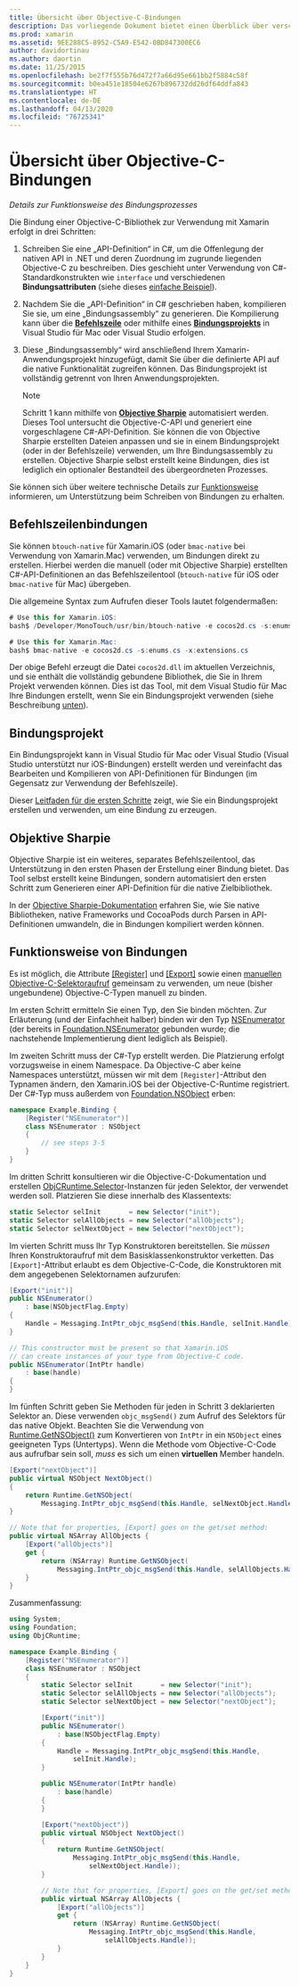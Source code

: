 ```yaml
---
title: Übersicht über Objective-C-Bindungen
description: Das vorliegende Dokument bietet einen Überblick über verschiedene Möglichkeiten, C#-Bindungen für Objective-C-Code zu erstellen, Befehlszeilenbindungen, Bindungsprojekte und Objective Sharpie eingeschlossen. Darüber hinaus wird erläutert, wie Bindungen funktionieren.
ms.prod: xamarin
ms.assetid: 9EE288C5-8952-C5A9-E542-0BD847300EC6
author: davidortinau
ms.author: daortin
ms.date: 11/25/2015
ms.openlocfilehash: be2f7f555b76d472f7a66d95e661bb2f5884c58f
ms.sourcegitcommit: b0ea451e18504e6267b896732dd26df64ddfa843
ms.translationtype: HT
ms.contentlocale: de-DE
ms.lasthandoff: 04/13/2020
ms.locfileid: "76725341"
---
```

# <a name="overview-of-objective-c-bindings"></a>Übersicht über Objective-C-Bindungen

_Details zur Funktionsweise des Bindungsprozesses_

Die Bindung einer Objective-C-Bibliothek zur Verwendung mit Xamarin erfolgt in drei Schritten:

1. Schreiben Sie eine „API-Definition“ in C#, um die Offenlegung der nativen API in .NET und deren Zuordnung im zugrunde liegenden Objective-C zu beschreiben. Dies geschieht unter Verwendung von C#-Standardkonstrukten wie `interface` und verschiedenen **Bindungsattributen** (siehe dieses [einfache Beispiel](~/cross-platform/macios/binding/objective-c-libraries.md#Binding_an_API)).

2. Nachdem Sie die „API-Definition“ in C# geschrieben haben, kompilieren Sie sie, um eine „Bindungsassembly“ zu generieren. Die Kompilierung kann über die [**Befehlszeile**](#commandline) oder mithilfe eines [**Bindungsprojekts**](#bindingproject) in Visual Studio für Mac oder Visual Studio erfolgen.

3. Diese „Bindungsassembly“ wird anschließend Ihrem Xamarin-Anwendungsprojekt hinzugefügt, damit Sie über die definierte API auf die native Funktionalität zugreifen können.
   Das Bindungsprojekt ist vollständig getrennt von Ihren Anwendungsprojekten.

   > [!NOTE]
   > Schritt 1 kann mithilfe von [**Objective Sharpie**](#objectivesharpie) automatisiert werden. Dieses Tool untersucht die Objective-C-API und generiert eine vorgeschlagene C#-API-Definition. Sie können die von Objective Sharpie erstellten Dateien anpassen und sie in einem Bindungsprojekt (oder in der Befehlszeile) verwenden, um Ihre Bindungsassembly zu erstellen. Objective Sharpie selbst erstellt keine Bindungen, dies ist lediglich ein optionaler Bestandteil des übergeordneten Prozesses.

Sie können sich über weitere technische Details zur [Funktionsweise](#howitworks) informieren, um Unterstützung beim Schreiben von Bindungen zu erhalten.

<a name="Command_Line_Bindings" /><a name="commandline" />

## <a name="command-line-bindings"></a>Befehlszeilenbindungen

Sie können `btouch-native` für Xamarin.iOS (oder `bmac-native` bei Verwendung von Xamarin.Mac) verwenden, um Bindungen direkt zu erstellen. Hierbei werden die manuell (oder mit Objective Sharpie) erstellten C#-API-Definitionen an das Befehlszeilentool (`btouch-native` für iOS oder `bmac-native` für Mac) übergeben.

Die allgemeine Syntax zum Aufrufen dieser Tools lautet folgendermaßen:

```csharp
# Use this for Xamarin.iOS:
bash$ /Developer/MonoTouch/usr/bin/btouch-native -e cocos2d.cs -s:enums.cs -x:extensions.cs
```

```csharp
# Use this for Xamarin.Mac:
bash$ bmac-native -e cocos2d.cs -s:enums.cs -x:extensions.cs
```

Der obige Befehl erzeugt die Datei `cocos2d.dll` im aktuellen Verzeichnis, und sie enthält die vollständig gebundene Bibliothek, die Sie in Ihrem Projekt verwenden können. Dies ist das Tool, mit dem Visual Studio für Mac Ihre Bindungen erstellt, wenn Sie ein Bindungsprojekt verwenden (siehe Beschreibung [unten](#bindingproject)).

<a name="bindingproject" />

## <a name="binding-project"></a>Bindungsprojekt

Ein Bindungsprojekt kann in Visual Studio für Mac oder Visual Studio (Visual Studio unterstützt nur iOS-Bindungen) erstellt werden und vereinfacht das Bearbeiten und Kompilieren von API-Definitionen für Bindungen (im Gegensatz zur Verwendung der Befehlszeile).

Dieser [Leitfaden für die ersten Schritte](~/cross-platform/macios/binding/objective-c-libraries.md#Getting_Started) zeigt, wie Sie ein Bindungsprojekt erstellen und verwenden, um eine Bindung zu erzeugen.

<a name="objectivesharpie" />

## <a name="objective-sharpie"></a>Objektive Sharpie

Objective Sharpie ist ein weiteres, separates Befehlszeilentool, das Unterstützung in den ersten Phasen der Erstellung einer Bindung bietet. Das Tool selbst erstellt keine Bindungen, sondern automatisiert den ersten Schritt zum Generieren einer API-Definition für die native Zielbibliothek.

In der [Objective Sharpie-Dokumentation](~/cross-platform/macios/binding/objective-sharpie/index.md) erfahren Sie, wie Sie native Bibliotheken, native Frameworks und CocoaPods durch Parsen in API-Definitionen umwandeln, die in Bindungen kompiliert werden können.

<a name="howitworks" />

## <a name="how-binding-works"></a>Funktionsweise von Bindungen

Es ist möglich, die Attribute [[Register]](xref:Foundation.RegisterAttribute) und [[Export]](xref:Foundation.ExportAttribute) sowie einen [manuellen Objective-C-Selektoraufruf](~/ios/internals/objective-c-selectors.md) gemeinsam zu verwenden, um neue (bisher ungebundene) Objective-C-Typen manuell zu binden.

Im ersten Schritt ermitteln Sie einen Typ, den Sie binden möchten. Zur Erläuterung (und der Einfachheit halber) binden wir den Typ [NSEnumerator](https://developer.apple.com/documentation/foundation/nsenumerator) (der bereits in [Foundation.NSEnumerator](xref:Foundation.NSEnumerator) gebunden wurde; die nachstehende Implementierung dient lediglich als Beispiel).

Im zweiten Schritt muss der C#-Typ erstellt werden. Die Platzierung erfolgt vorzugsweise in einem Namespace. Da Objective-C aber keine Namespaces unterstützt, müssen wir mit dem `[Register]`-Attribut den Typnamen ändern, den Xamarin.iOS bei der Objective-C-Runtime registriert. Der C#-Typ muss außerdem von [Foundation.NSObject](xref:Foundation.NSObject) erben:

```csharp
namespace Example.Binding {
    [Register("NSEnumerator")]
    class NSEnumerator : NSObject
    {
        // see steps 3-5
    }
}
```

Im dritten Schritt konsultieren wir die Objective-C-Dokumentation und erstellen [ObjCRuntime.Selector](xref:ObjCRuntime.Selector)-Instanzen für jeden Selektor, der verwendet werden soll. Platzieren Sie diese innerhalb des Klassentexts:

```csharp
static Selector selInit       = new Selector("init");
static Selector selAllObjects = new Selector("allObjects");
static Selector selNextObject = new Selector("nextObject");
```

Im vierten Schritt muss Ihr Typ Konstruktoren bereitstellen. Sie *müssen* Ihren Konstruktoraufruf mit dem Basisklassenkonstruktor verketten. Das `[Export]`-Attribut erlaubt es dem Objective-C-Code, die Konstruktoren mit dem angegebenen Selektornamen aufzurufen:

```csharp
[Export("init")]
public NSEnumerator()
    : base(NSObjectFlag.Empty)
{
    Handle = Messaging.IntPtr_objc_msgSend(this.Handle, selInit.Handle);
}
```

```csharp
// This constructor must be present so that Xamarin.iOS
// can create instances of your type from Objective-C code.
public NSEnumerator(IntPtr handle)
    : base(handle)
{
}
```

Im fünften Schritt geben Sie Methoden für jeden in Schritt 3 deklarierten Selektor an. Diese verwenden `objc_msgSend()` zum Aufruf des Selektors für das native Objekt. Beachten Sie die Verwendung von [Runtime.GetNSObject()](xref:ObjCRuntime.Runtime.GetNSObject*) zum Konvertieren von `IntPtr` in ein `NSObject` eines geeigneten Typs (Untertyps). Wenn die Methode vom Objective-C-Code aus aufrufbar sein soll, *muss* es sich um einen **virtuellen** Member handeln.

```csharp
[Export("nextObject")]
public virtual NSObject NextObject()
{
    return Runtime.GetNSObject(
        Messaging.IntPtr_objc_msgSend(this.Handle, selNextObject.Handle));
}
```

```csharp
// Note that for properties, [Export] goes on the get/set method:
public virtual NSArray AllObjects {
    [Export("allObjects")]
    get {
        return (NSArray) Runtime.GetNSObject(
            Messaging.IntPtr_objc_msgSend(this.Handle, selAllObjects.Handle));
    }
}
```

Zusammenfassung:

```csharp
using System;
using Foundation;
using ObjCRuntime;

namespace Example.Binding {
    [Register("NSEnumerator")]
    class NSEnumerator : NSObject
    {
        static Selector selInit       = new Selector("init");
        static Selector selAllObjects = new Selector("allObjects");
        static Selector selNextObject = new Selector("nextObject");

        [Export("init")]
        public NSEnumerator()
            : base(NSObjectFlag.Empty)
        {
            Handle = Messaging.IntPtr_objc_msgSend(this.Handle,
                selInit.Handle);
        }

        public NSEnumerator(IntPtr handle)
            : base(handle)
        {
        }

        [Export("nextObject")]
        public virtual NSObject NextObject()
        {
            return Runtime.GetNSObject(
                Messaging.IntPtr_objc_msgSend(this.Handle,
                    selNextObject.Handle));
        }

        // Note that for properties, [Export] goes on the get/set method:
        public virtual NSArray AllObjects {
            [Export("allObjects")]
            get {
                return (NSArray) Runtime.GetNSObject(
                    Messaging.IntPtr_objc_msgSend(this.Handle,
                        selAllObjects.Handle));
            }
        }
    }
}
```

